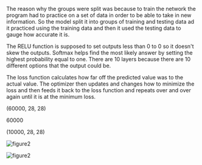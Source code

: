 The reason why the groups were split was because to train the network the program had to practice on a set of data in order to be able to take in new information. So the model split it into groups of training and testing data ad it practiced using the training data and then it used the testing data to gauge how accurate it is.

The RELU function is supposed to set outputs less than 0 to 0 so it doesn't skew the outputs. Softmax helps find the most likely answer by setting the highest probability equal to one. There are 10 layers because there are 10 different options that the output could be.

The loss function calculates how far off the predicted value was to the actual value. The optimizer then updates and changes how to minimize the loss and then feeds it back to the loss function and repeats over and over again until it is at the minimum loss.

(60000, 28, 28)

60000

(10000, 28, 28)

![figure2](C:\Users\DLill\OneDrive\Pictures\figure1.png)

![figure2](C:\Users\DLill\OneDrive\Pictures\figure2.png)


